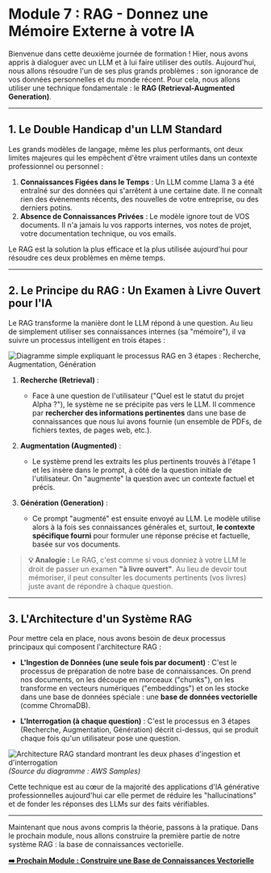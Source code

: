 # Module 7 : RAG - Donnez une Mémoire Externe à votre IA

Bienvenue dans cette deuxième journée de formation ! Hier, nous avons appris à dialoguer avec un LLM et à lui faire utiliser des outils. Aujourd'hui, nous allons résoudre l'un de ses plus grands problèmes : son ignorance de vos données personnelles et du monde récent. Pour cela, nous allons utiliser une technique fondamentale : le **RAG (Retrieval-Augmented Generation)**.

---

## 1. Le Double Handicap d'un LLM Standard

Les grands modèles de langage, même les plus performants, ont deux limites majeures qui les empêchent d'être vraiment utiles dans un contexte professionnel ou personnel :

1.  **Connaissances Figées dans le Temps** : Un LLM comme Llama 3 a été entraîné sur des données qui s'arrêtent à une certaine date. Il ne connaît rien des événements récents, des nouvelles de votre entreprise, ou des derniers potins.
2.  **Absence de Connaissances Privées** : Le modèle ignore tout de VOS documents. Il n'a jamais lu vos rapports internes, vos notes de projet, votre documentation technique, ou vos emails.

Le RAG est la solution la plus efficace et la plus utilisée aujourd'hui pour résoudre ces deux problèmes en même temps.

---

## 2. Le Principe du RAG : Un Examen à Livre Ouvert pour l'IA

Le RAG transforme la manière dont le LLM répond à une question. Au lieu de simplement utiliser ses connaissances internes (sa "mémoire"), il va suivre un processus intelligent en trois étapes :

![Diagramme simple expliquant le processus RAG en 3 étapes : Recherche, Augmentation, Génération](https://i.imgur.com/uQx05Gk.png)

1.  **Recherche (Retrieval)** :
    * Face à une question de l'utilisateur ("Quel est le statut du projet Alpha ?"), le système ne se précipite pas vers le LLM. Il commence par **rechercher des informations pertinentes** dans une base de connaissances que nous lui avons fournie (un ensemble de PDFs, de fichiers textes, de pages web, etc.).

2.  **Augmentation (Augmented)** :
    * Le système prend les extraits les plus pertinents trouvés à l'étape 1 et les insère dans le prompt, à côté de la question initiale de l'utilisateur. On "augmente" la question avec un contexte factuel et précis.

3.  **Génération (Generation)** :
    * Ce prompt "augmenté" est ensuite envoyé au LLM. Le modèle utilise alors à la fois ses connaissances générales et, surtout, **le contexte spécifique fourni** pour formuler une réponse précise et factuelle, basée sur vos documents.

> **💡 Analogie :** Le RAG, c'est comme si vous donniez à votre LLM le droit de passer un examen **"à livre ouvert"**. Au lieu de devoir tout mémoriser, il peut consulter les documents pertinents (vos livres) juste avant de répondre à chaque question.

---

## 3. L'Architecture d'un Système RAG

Pour mettre cela en place, nous avons besoin de deux processus principaux qui composent l'architecture RAG :

-   **L'Ingestion de Données (une seule fois par document)** : C'est le processus de préparation de notre base de connaissances. On prend nos documents, on les découpe en morceaux ("chunks"), on les transforme en vecteurs numériques ("embeddings") et on les stocke dans une base de données spéciale : une **base de données vectorielle** (comme ChromaDB).

-   **L'Interrogation (à chaque question)** : C'est le processus en 3 étapes (Recherche, Augmentation, Génération) décrit ci-dessus, qui se produit chaque fois qu'un utilisateur pose une question.

![Architecture RAG standard montrant les deux phases d'ingestion et d'interrogation](https://raw.githubusercontent.com/aws-samples/aws-genai-llm-chatbot/main/docs/images/rag-pattern.png)
*(Source du diagramme : AWS Samples)*

Cette technique est au cœur de la majorité des applications d'IA générative professionnelles aujourd'hui car elle permet de réduire les "hallucinations" et de fonder les réponses des LLMs sur des faits vérifiables.

---

Maintenant que nous avons compris la théorie, passons à la pratique. Dans le prochain module, nous allons construire la première partie de notre système RAG : la base de connaissances vectorielle.

**[➡️ Prochain Module : Construire une Base de Connaissances Vectorielle](./08_database_vectorielle.md)**